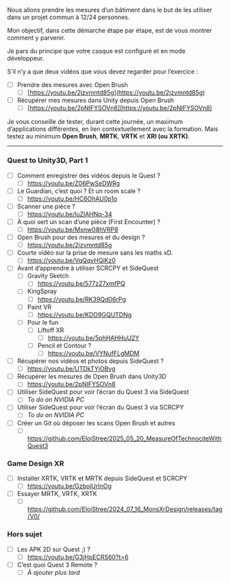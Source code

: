 

Nous allons prendre les mesures d’un bâtiment dans le but de les utiliser dans un projet commun à 12/24 personnes.

Mon objectif, dans cette démarche étape par étape, est de vous montrer comment y parvenir.

Je pars du principe que votre casque est configuré et en mode développeur.

S'il n’y a que deux vidéos que vous devez regarder pour l’exercice :

* [ ] Prendre des mesures avec Open Brush
  * [ ] [https://youtu.be/2jzvmntd85g](https://youtu.be/2jzvmntd85g)
* [ ] Récupérer mes mesures dans Unity depuis Open Brush
  * [ ] [https://youtu.be/2pNIFYSOVn8](https://youtu.be/2pNIFYSOVn8)

Je vous conseille de tester, durant cette journée, un maximum d’applications différentes, en lien contextuellement avec la formation.
Mais testez au minimum **Open Brush**, **MRTK**, **VRTK** et **XRI (ou XRTK)**.



-----------

### Quest to Unity3D, Part 1  
- [ ] Comment enregistrer des vidéos depuis le Quest ?  
  - [ ] https://youtu.be/Z06PwSeDWRg  
- [ ] Le Guardian, c’est quoi ? Et un room scale ?  
  - [ ] https://youtu.be/HC6OhAU0p1o  
- [ ] Scanner une pièce ?  
  - [ ] https://youtu.be/luZlAHNq-34  
- [ ] À quoi sert un scan d’une pièce (First Encounter) ?  
  - [ ] https://youtu.be/Mxnw08hVRP8  
- [ ] Open Brush pour des mesures et du design ?  
  - [ ] https://youtu.be/2jzvmntd85g  
- [ ] Courte vidéo sur la prise de mesure sans les maths xD.  
  - [ ] https://youtu.be/VqQqvHQiKz0  
- [ ] Avant d’apprendre à utiliser SCRCPY et SideQuest  
    - [ ] Gravity Sketch  
      - [ ] https://youtu.be/577zZ7xmfPQ  
    - [ ] KingSpray  
      - [ ] https://youtu.be/RK39Qd06rPg  
    - [ ] Paint VR  
      - [ ] https://youtu.be/KDO9GQUTDNg  
    - [ ] Pour le fun  
      - [ ] Liftoff XR  
        - [ ] https://youtu.be/5phHAHHuU2Y  
      - [ ] Pencil et Contour ?  
        - [ ] https://youtu.be/VYNufFLgMDM  
- [ ] Récupérer nos vidéos et photos depuis SideQuest ?  
  - [ ] https://youtu.be/UTDkTYjOBvg  
- [ ] Récupérer les mesures de Open Brush dans Unity3D  
  - [ ] https://youtu.be/2pNIFYSOVn8  
- [ ] Utiliser SideQuest pour voir l’écran du Quest 3 via SideQuest  
  - [ ] *To do on NVIDIA PC*  
- [ ] Utiliser SideQuest pour voir l’écran du Quest 3 via SCRCPY  
  - [ ] *To do on NVIDIA PC*  
- [ ] Créer un Git où déposer les scans Open Brush et autres  
  - [ ] https://github.com/EloiStree/2025_05_20_MeasureOfTechnociteWithQuest3  

### Game Design XR  
- [ ] Installer XRTK, VRTK et MRTK depuis SideQuest et SCRCPY  
  - [ ] https://youtu.be/GzbojUrInOg  
- [ ] Essayer MRTK, VRTK, XRTK  
  - [ ] https://github.com/EloiStree/2024_07_16_MonsXrDesign/releases/tag/V0/  

### Hors sujet  
- [ ] Les APK 2D sur Quest ;) ?  
  - [ ] https://youtu.be/G3jHpECRS60?t=6  
- [ ] C’est quoi Quest 3 Remote ?  
  - [ ] *À ajouter plus tard*  
